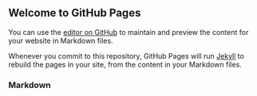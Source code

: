 ## Welcome to GitHub Pages

You can use the [editor on GitHub](https://github.com/MohammadMahmudulHoque/softdev/edit/gh-pages/index.md) to maintain and preview the content for your website in Markdown files.

Whenever you commit to this repository, GitHub Pages will run [Jekyll](https://jekyllrb.com/) to rebuild the pages in your site, from the content in your Markdown files.


### Markdown

